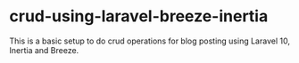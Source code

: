 # crud-using-laravel-breeze-inertia
This is a basic setup to do crud operations for blog posting using Laravel 10, Inertia and Breeze.
